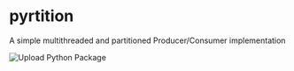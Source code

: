 # pyrtition
A simple multithreaded and partitioned Producer/Consumer implementation

![Upload Python Package](https://github.com/jeremylcarter/pyrtition/workflows/Upload%20Python%20Package/badge.svg)
